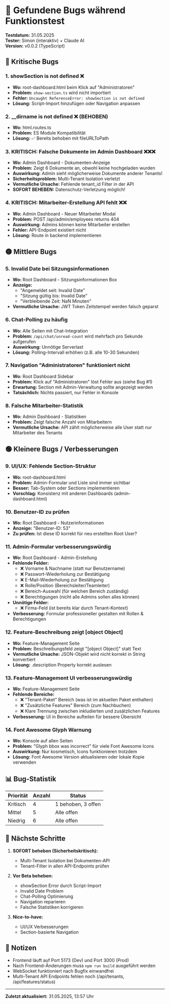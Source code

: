 # 🐛 Gefundene Bugs während Funktionstest

**Testdatum:** 31.05.2025  
**Tester:** Simon (interaktiv) + Claude AI  
**Version:** v0.0.2 (TypeScript)

## 🔴 Kritische Bugs

### 1. **showSection is not defined** ❌
- **Wo:** root-dashboard.html beim Klick auf "Administratoren"
- **Problem:** `show-section.ts` wird nicht importiert
- **Fehler:** `Uncaught ReferenceError: showSection is not defined`
- **Lösung:** Script-Import hinzufügen oder Navigation anpassen

### 2. **__dirname is not defined** ❌ (BEHOBEN)
- **Wo:** html.routes.ts
- **Problem:** ES Module Kompatibilität
- **Lösung:** ✅ Bereits behoben mit fileURLToPath

### 3. **KRITISCH: Falsche Dokumente im Admin Dashboard** ❌❌❌
- **Wo:** Admin Dashboard - Dokumenten-Anzeige
- **Problem:** Zeigt 6 Dokumente an, obwohl keine hochgeladen wurden
- **Auswirkung:** Admin sieht möglicherweise Dokumente anderer Tenants!
- **Sicherheitsproblem:** Multi-Tenant Isolation verletzt
- **Vermutliche Ursache:** Fehlende tenant_id Filter in der API
- **SOFORT BEHEBEN:** Datenschutz-Verletzung möglich!

### 4. **KRITISCH: Mitarbeiter-Erstellung API fehlt** ❌❌
- **Wo:** Admin Dashboard - Neuer Mitarbeiter Modal
- **Problem:** POST /api/admin/employees returns 404
- **Auswirkung:** Admins können keine Mitarbeiter erstellen
- **Fehler:** API-Endpoint existiert nicht
- **Lösung:** Route in backend implementieren

## 🟡 Mittlere Bugs

### 5. **Invalid Date bei Sitzungsinformationen**
- **Wo:** Root Dashboard - Sitzungsinformationen Box
- **Anzeige:** 
  - "Angemeldet seit: Invalid Date"
  - "Sitzung gültig bis: Invalid Date"
  - "Verbleibende Zeit: NaN Minuten"
- **Vermutliche Ursache:** JWT Token Zeitstempel werden falsch geparst

### 6. **Chat-Polling zu häufig**
- **Wo:** Alle Seiten mit Chat-Integration
- **Problem:** `/api/chat/unread-count` wird mehrfach pro Sekunde aufgerufen
- **Auswirkung:** Unnötige Serverlast
- **Lösung:** Polling-Intervall erhöhen (z.B. alle 10-30 Sekunden)

### 7. **Navigation "Administratoren" funktioniert nicht**
- **Wo:** Root Dashboard Sidebar
- **Problem:** Klick auf "Administratoren" löst Fehler aus (siehe Bug #1)
- **Erwartung:** Section mit Admin-Verwaltung sollte angezeigt werden
- **Tatsächlich:** Nichts passiert, nur Fehler in Konsole

### 8. **Falsche Mitarbeiter-Statistik**
- **Wo:** Admin Dashboard - Statistiken
- **Problem:** Zeigt falsche Anzahl von Mitarbeitern
- **Vermutliche Ursache:** API zählt möglicherweise alle User statt nur Mitarbeiter des Tenants

## 🟢 Kleinere Bugs / Verbesserungen

### 9. **UI/UX: Fehlende Section-Struktur**
- **Wo:** root-dashboard.html
- **Problem:** Admin-Formular und Liste sind immer sichtbar
- **Besser:** Tab-System oder Sections implementieren
- **Vorschlag:** Konsistenz mit anderen Dashboards (admin-dashboard.html)

### 10. **Benutzer-ID zu prüfen**
- **Wo:** Root Dashboard - Nutzerinformationen
- **Anzeige:** "Benutzer-ID: 53"
- **Zu prüfen:** Ist diese ID korrekt für neu erstellten Root User?

### 11. **Admin-Formular verbesserungswürdig**
- **Wo:** Root Dashboard - Admin-Erstellung
- **Fehlende Felder:**
  - ❌ Vorname & Nachname (statt nur Benutzername)
  - ❌ Passwort-Wiederholung zur Bestätigung
  - ❌ E-Mail-Wiederholung zur Bestätigung
  - ❌ Rolle/Position (Bereichsleiter/Teamleiter)
  - ❌ Bereich-Auswahl (für welchen Bereich zuständig)
  - ❌ Berechtigungen (nicht alle Admins sollen alles können)
- **Unnötige Felder:**
  - ❌ Firma-Feld (ist bereits klar durch Tenant-Kontext)
- **Verbesserung:** Formular professioneller gestalten mit Rollen & Berechtigungen

### 12. **Feature-Beschreibung zeigt [object Object]**
- **Wo:** Feature-Management Seite
- **Problem:** Beschreibungsfeld zeigt "[object Object]" statt Text
- **Vermutliche Ursache:** JSON-Objekt wird nicht korrekt in String konvertiert
- **Lösung:** .description Property korrekt auslesen

### 13. **Feature-Management UI verbesserungswürdig**
- **Wo:** Feature-Management Seite
- **Fehlende Bereiche:**
  - ❌ "Tenant-Paket" Bereich (was ist im aktuellen Paket enthalten)
  - ❌ "Zusätzliche Features" Bereich (zum Nachbuchen)
  - ❌ Klare Trennung zwischen inkludierten und zusätzlichen Features
- **Verbesserung:** UI in Bereiche aufteilen für bessere Übersicht

### 14. **Font Awesome Glyph Warnung**
- **Wo:** Konsole auf allen Seiten
- **Problem:** "Glyph bbox was incorrect" für viele Font Awesome Icons
- **Auswirkung:** Nur kosmetisch, Icons funktionieren trotzdem
- **Lösung:** Font Awesome Version aktualisieren oder lokale Kopie verwenden

## 📊 Bug-Statistik

| Priorität | Anzahl | Status |
|-----------|--------|---------|
| Kritisch | 4 | 1 behoben, 3 offen |
| Mittel | 5 | Alle offen |
| Niedrig | 6 | Alle offen |

## 🔧 Nächste Schritte

1. **SOFORT beheben (Sicherheitskritisch):**
   - Multi-Tenant Isolation bei Dokumenten-API
   - Tenant-Filter in allen API-Endpoints prüfen

2. **Vor Beta beheben:**
   - showSection Error durch Script-Import
   - Invalid Date Problem
   - Chat-Polling Optimierung
   - Navigation reparieren
   - Falsche Statistiken korrigieren

3. **Nice-to-have:**
   - UI/UX Verbesserungen
   - Section-basierte Navigation

## 📝 Notizen

- Frontend läuft auf Port 5173 (Dev) und Port 3000 (Prod)
- Nach Frontend-Änderungen muss `npm run build` ausgeführt werden
- WebSocket funktioniert nach Bugfix einwandfrei
- Multi-Tenant API Endpoints fehlen noch (/api/tenants, /api/features/status)

---

**Zuletzt aktualisiert:** 31.05.2025, 13:57 Uhr
